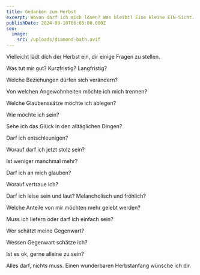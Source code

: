 ```yaml
---
title: Gedanken zum Herbst
excerpt: Wovon darf ich mich lösen? Was bleibt? Eine kleine EIN-Sicht.
publishDate: 2024-09-10T06:05:00.000Z
seo:
  image:
    src: /uploads/diamond-bath.avif
---
```

Vielleicht lädt dich der Herbst ein, dir einige Fragen zu stellen. 



Was tut mir gut? Kurzfristig? Langfristig?

Welche Beziehungen dürfen sich verändern? 

Von welchen Angewohnheiten möchte ich mich trennen?

Welche Glaubenssätze möchte ich ablegen?

Wie möchte ich sein?

Sehe ich das Glück in den alltäglichen Dingen?

Darf ich entschleunigen?

Worauf darf ich jetzt stolz sein?

Ist weniger manchmal mehr?

Darf ich an mich glauben?

Worauf vertraue ich?

Darf ich leise sein und laut? Melancholisch und fröhlich? 

Welche Anteile von mir möchten mehr gelebt werden?

Muss ich liefern oder darf ich einfach sein?

Wer schätzt meine Gegenwart?

Wessen Gegenwart schätze ich?

Ist es ok, gerne alleine zu sein?



Alles darf, nichts muss. Einen wunderbaren Herbstanfang wünsche ich dir.
